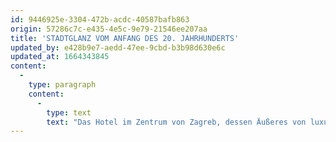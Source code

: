 ```yaml
---
id: 9446925e-3304-472b-acdc-40587bafb863
origin: 57286c7c-e435-4e5c-9e79-21546ee207aa
title: 'STADTGLANZ VOM ANFANG DES 20. JAHRHUNDERTS'
updated_by: e428b9e7-aedd-47ee-9cbd-b3b98d630e6c
updated_at: 1664343845
content:
  -
    type: paragraph
    content:
      -
        type: text
        text: "Das Hotel im Zentrum von Zagreb, dessen Äußeres von luxuriöser Architektur aus dem Anfang des 20. Jahrhunderts geprägt ist, bietet seinen Gästen eine luxuriöse Unterkunft, die vom bürgerlichen Geist der kroatischen Hauptstadt durchdrungen ist.\_\_\_\_\_\_"
---
```

